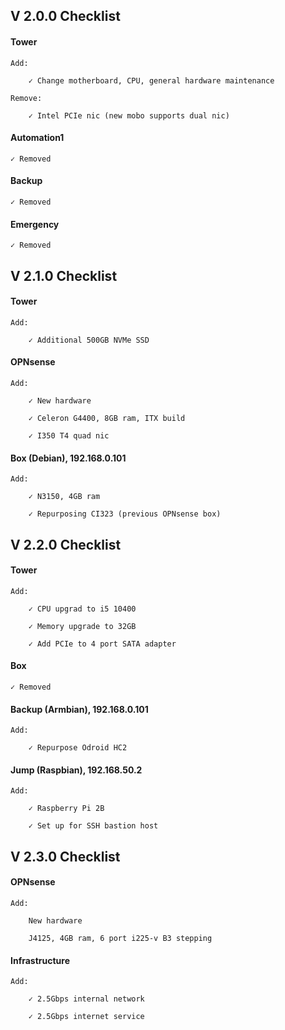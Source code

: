 ## V 2.0.0 Checklist

#### Tower

    Add:
    
        ✓ Change motherboard, CPU, general hardware maintenance
        
    Remove:
    
        ✓ Intel PCIe nic (new mobo supports dual nic)

#### Automation1

    ✓ Removed

#### Backup

    ✓ Removed
   

#### Emergency

    ✓ Removed


## V 2.1.0 Checklist

#### Tower

    Add:
    
        ✓ Additional 500GB NVMe SSD

#### OPNsense

    Add:
    
        ✓ New hardware
        
        ✓ Celeron G4400, 8GB ram, ITX build
        
        ✓ I350 T4 quad nic
        
#### Box (Debian), 192.168.0.101

    Add:
    
        ✓ N3150, 4GB ram
        
        ✓ Repurposing CI323 (previous OPNsense box)

## V 2.2.0 Checklist

#### Tower

    Add:
    
        ✓ CPU upgrad to i5 10400
        
        ✓ Memory upgrade to 32GB
    
        ✓ Add PCIe to 4 port SATA adapter
        
#### Box

    ✓ Removed
    
#### Backup (Armbian), 192.168.0.101

    Add:
    
        ✓ Repurpose Odroid HC2
        
#### Jump (Raspbian), 192.168.50.2

    Add:
    
        ✓ Raspberry Pi 2B
        
        ✓ Set up for SSH bastion host

## V 2.3.0 Checklist


#### OPNsense

    Add:
    
        New hardware
        
        J4125, 4GB ram, 6 port i225-v B3 stepping
        
#### Infrastructure

    Add:
    
        ✓ 2.5Gbps internal network
        
        ✓ 2.5Gbps internet service
